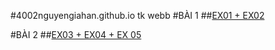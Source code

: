 #4002nguyengiahan.github.io tk webb
#BÀI 1
##[EX01 + EX02](https://4002nguyengiahan.github.io/diemdenphobien.html)

#BÀI 2
##[EX03 + EX04 + EX 05]()

